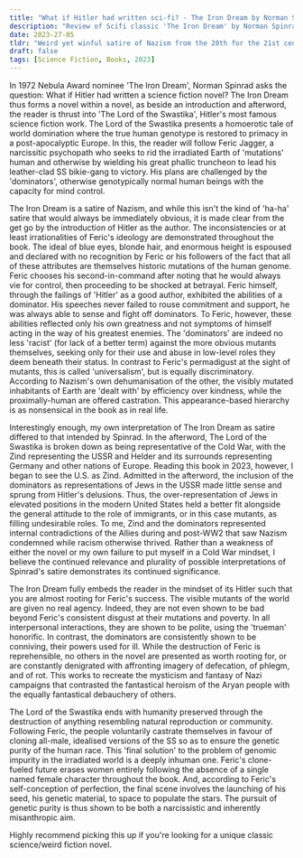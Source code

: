```yaml
---
title: "What if Hitler had written sci-fi? - The Iron Dream by Norman Spinrad"
description: "Review of Scifi classic 'The Iron Dream' by Norman Spinrad, which asks us what an alternate-history Hitler would have written."
date: 2023-27-05
tldr: "Weird yet winful satire of Nazism from the 20th for the 21st century."
draft: false
tags: [Science Fiction, Books, 2023]
---
```

In 1972 Nebula Award nominee 'The Iron Dream', Norman Spinrad asks the question: What if Hitler had written a science fiction novel? The Iron Dream thus forms a novel within a novel, as beside an introduction and afterword, the reader is thrust into 'The Lord of the Swastika', Hitler's most famous science fiction work. The Lord of the Swastika presents a homoerotic tale of world domination where the true human genotype is restored to primacy in a post-apocalyptic Europe. In this, the reader will follow Feric Jagger, a narcissitic psychopath who seeks to rid the irradiated Earth of 'mutations' human and otherwise by wielding his great phallic truncheon to lead his leather-clad SS bikie-gang to victory. His plans are challenged by the 'dominators', otherwise genotypically normal human beings with the capacity for mind control.

The Iron Dream is a satire of Nazism, and while this isn't the kind of 'ha-ha' satire that would always be immediately obvious, it is made clear from the get go by the introduction of Hitler as the author. The inconsistencies or at least irrationalities of Feric's ideology are demonstrated throughout the book. The ideal of blue eyes, blonde hair, and enormous height is espoused and declared with no recognition by Feric or his followers of the fact that all of these attributes are themselves historic mutations of the human genome. Feric chooses his second-in-command after noting that he would always vie for control, then proceeding to be shocked at betrayal. Feric himself, through the failings of 'Hitler' as a good author, exhibited the abilities of a dominator. His speeches never failed to rouse commitment and support, he was always able to sense and fight off dominators. To Feric, however, these abilities reflected only his own greatness and not symptoms of himself acting in the way of his greatest enemies. The 'dominators' are indeed no less 'racist' (for lack of a better term) against the more obvious mutants themselves, seeking only for their use and abuse in low-level roles they deem beneath their status. In contrast to Feric's permadigust at the sight of mutants, this is called 'universalism', but is equally discriminatory. According to Nazism's own dehumanisation of the other, the visibly mutated inhabitants of Earth are 'dealt with' by efficiency over kindness, while the proximally-human are offered castration. This appearance-based hierarchy is as nonsensical in the book as in real life.

Interestingly enough, my own interpretation of The Iron Dream as satire differed to that intended by Spinrad. In the afterword, The Lord of the Swastika is broken down as being representative of the Cold War, with the Zind representing the USSR and Helder and its surrounds representing Germany and other nations of Europe. Reading this book in 2023, however, I began to see the U.S. as Zind. Admitted in the afterword, the inclusion of the dominators as representations of Jews in the USSR made little sense and sprung from Hitler's delusions. Thus, the over-representation of Jews in elevated positions in the modern United States held a better fit alongside the general attitude to the role of immigrants, or in this case mutants, as filling undesirable roles. To me, Zind and the dominators represented internal contradictions of the Allies during and post-WW2 that saw Nazism condemned while racism otherwise thrived. Rather than a weakness of either the novel or my own failure to put myself in a Cold War mindset, I believe the continued relevance and plurality of possible interpretations of Spinrad's satire demonstrates its continued significance.

The Iron Dream fully embeds the reader in the mindset of its Hitler such that you are almost rooting for Feric's success. The visible mutants of the world are given no real agency. Indeed, they are not even shown to be bad beyond Feric's consistent disgust at their mutations and poverty. In all interpersonal interactions, they are shown to be polite, using the 'trueman' honorific. In contrast, the dominators are consistently shown to be conniving, their powers used for ill. While the destruction of Feric is reprehensible, no others in the novel are presented as worth rooting for, or are constantly denigrated with affronting imagery of defecation, of phlegm, and of rot. This works to recreate the mysticism and fantasy of Nazi campaigns that contrasted the fantastical heroism of the Aryan people with the equally fantastical debauchery of others.  

The Lord of the Swastika ends with humanity preserved through the destruction of anything resembling natural reproduction or community. Following Feric, the people voluntarily castrate themselves in favour of cloning all-male, idealised versions of the SS so as to ensure the genetic purity of the human race. This 'final solution' to the problem of genomic impurity in the irradiated world is a deeply inhuman one. Feric's clone-fueled future erases women entirely following the absence of a single named female character throughout the book. And, according to Feric's self-conception of perfection, the final scene involves the launching of his seed, his genetic material, to space to populate the stars. The pursuit of genetic purity is thus shown to be both a narcissistic and inherently misanthropic aim.

Highly recommend picking this up if you're looking for a unique classic science/weird fiction novel.